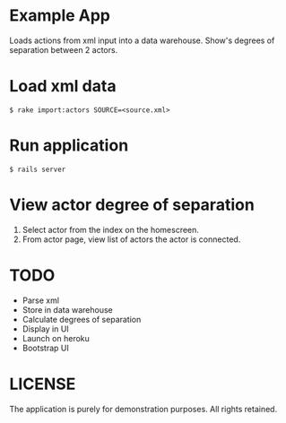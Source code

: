 # Example App

Loads actions from xml input into a data warehouse. Show's degrees of separation between 2 actors.

# Load xml data

    $ rake import:actors SOURCE=<source.xml>

# Run application

    $ rails server

# View actor degree of separation

1. Select actor from the index on the homescreen.
2. From actor page, view list of actors the actor is connected.

# TODO

- Parse xml
- Store in data warehouse
- Calculate degrees of separation
- Display in UI
- Launch on heroku
- Bootstrap UI


# LICENSE

The application is purely for demonstration purposes. All rights retained.
